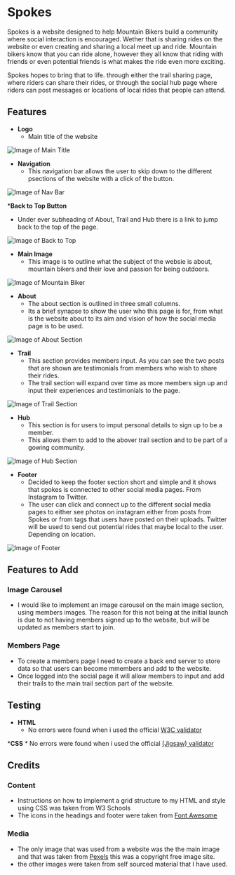 # Spokes

Spokes is a website designed to help Mountain Bikers build a community where social interaction is encouraged. Wether that is sharing rides on the website or even creating and sharing a local meet up and ride. Mountain bikers know that you can ride alone, however they all know that riding with friends or even potential friends is what makes the ride even more exciting. 

Spokes hopes to bring that to life. through either the trail sharing page, where riders can share their rides, or through the social hub page where riders can post messages or locations of local rides that people can attend.

## Features

* __Logo__
    * Main title of the website

![Image of Main Title](https://github.com/MBissett29/Spokes/blob/main/assets/images/main-title.png)

* __Navigation__
    * This navigation bar allows the user to skip down to the different psections of the website with a click of the button.

![Image of Nav Bar](https://github.com/MBissett29/Spokes/blob/main/assets/images/nav-bar.png) 

   
*__Back to Top Button__

 * Under ever subheading of About, Trail and Hub there is a link to jump back to the top of the page.

![Image of Back to Top](https://github.com/MBissett29/Spokes/blob/main/assets/images/fltng-btn.png)

* __Main Image__
    * This image is to outline what the subject of the websie is about, mountain bikers and their love and passion for being outdoors.

![Image of Mountain Biker](https://github.com/MBissett29/Spokes/blob/main/assets/images/perxels-pixabay-161172.jpg)

* __About__
    * The about section is outlined in three small columns.
    * Its a brief synapse to show the user who this page is for, from what is the website about to its aim and vision of how the social media page is to be used. 

![Image of About Section](https://github.com/MBissett29/Spokes/blob/main/assets/images/about-section.png)


* __Trail__
    * This section provides members input. As you can see the two posts that are shown are testimonials from members who wish to share their rides.
    * The trail section will expand over time as more members sign up and input their experiences and testimonials to the page.

![Image of Trail Section](https://github.com/MBissett29/Spokes/blob/main/assets/images/trail-section.png)


* __Hub__
    * This section is for users to imput personal details to sign up to be a member.
    * This allows them to add to the abover trail section and to be part of a gowing community.

![Image of Hub Section](https://github.com/MBissett29/Spokes/blob/main/assets/images/hub-section.png)

* __Footer__
    * Decided to keep the footer section short and simple and it shows that spokes is connected to other social media pages. From Instagram to Twitter.
    * The user can click and connect up to the different social media pages to either see photos on instagram either from posts from Spokes or from tags that users have posted on their uploads. Twitter will be used to send out potential rides that maybe local to the user. Depending on location.

![Image of Footer](https://github.com/MBissett29/Spokes/blob/main/assets/images/footer.png)

## Features to Add

### Image Carousel

* I would like to implement an image carousel on the main image section, using members images. The reason for this not being at the initial launch is due to not having members signed up to the website, but will be updated as members start to join.

### Members Page

* To create a members page I need to create a back end server to store data so that users can become mmembers and add to the website.
* Once logged into the social page it will allow members to input and add their trails to the main trail section part of the website.


## Testing

* __HTML__
    * No errors were found when i used the official [W3C validator](https://validator.w3.org/nu/#textarea)

*__CSS__
    * No errors were found when i used the official [(Jigsaw) validator](https://jigsaw.w3.org/css-validator/validator)

## Credits

### Content
* Instructions on how to implement a grid structure to my HTML and style using CSS was taken from W3 Schools
* The icons in the headings and footer were taken from [Font Awesome](https://fontawesome.com/)

### Media 

* The only image that was used from a website was the the main image and that was taken from [Pexels](https://www.pexels.com/photo/biker-holding-mountain-bike-on-top-of-mountain-with-green-grass-161172/) this was a copyright free image site.
* the other images were taken from self sourced material that I have used.